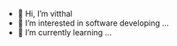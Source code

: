 - 👋 Hi, I’m vitthal
- 👀 I’m interested in software developing ...
- 🌱 I’m currently learning ...


<!---
7019032763/7019032763 is a ✨ special ✨ repository because its `README.md` (this file) appears on your GitHub profile.
You can click the Preview link to take a look at your changes.
--->
